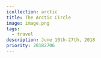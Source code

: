 ```yaml
---
icollection: arctic
title: The Arctic Circle
image: image.png
tags:
  - travel
description: June 10th-27th, 2018
priority: 20182706
---
```

